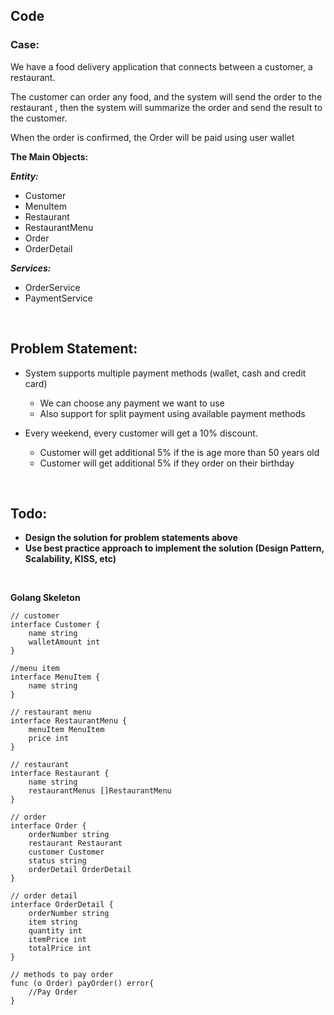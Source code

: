 ## Code

### Case:

We have a food delivery application that connects between a customer, a restaurant.

The customer can order any food, and the system will send the order to the restaurant , then the system will summarize the order and send the result to the customer.

When the order is confirmed, the Order will be paid using user wallet

**The Main Objects:**

***Entity:***

- Customer
- MenuItem
- Restaurant
- RestaurantMenu
- Order
- OrderDetail

***Services:***

- OrderService
- PaymentService

&nbsp;

## Problem Statement:

- System supports multiple payment methods (wallet, cash and credit card)
    - We can choose any payment we want to use
    - Also support for split payment using available payment methods

- Every weekend, every customer will get a 10% discount.
    - Customer will get additional 5% if the is age more than 50 years old
    - Customer will get additional 5% if they order on their birthday

&nbsp;

## Todo:

- **Design the solution for problem statements above**
- **Use best practice approach to implement the solution (Design Pattern, Scalability, KISS, etc)**

<p>&nbsp;</p>

**Golang Skeleton**

```golang
// customer
interface Customer {
    name string
    walletAmount int
}

//menu item
interface MenuItem {
    name string
}

// restaurant menu
interface RestaurantMenu {
    menuItem MenuItem
    price int
}

// restaurant
interface Restaurant {
    name string
    restaurantMenus []RestaurantMenu
}

// order
interface Order {
    orderNumber string
    restaurant Restaurant
    customer Customer
    status string
    orderDetail OrderDetail
}

// order detail
interface OrderDetail {
    orderNumber string
    item string
    quantity int
    itemPrice int
    totalPrice int
}

// methods to pay order
func (o Order) payOrder() error{
    //Pay Order
}
```